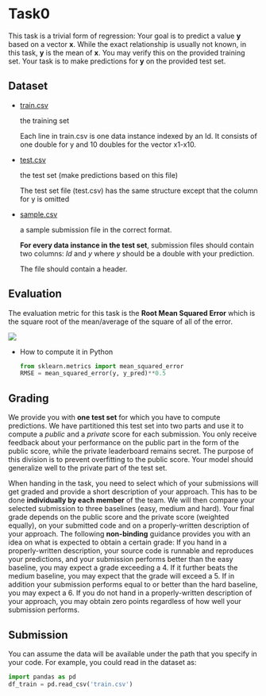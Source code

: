 # Task0

This task is a trivial form of regression: Your goal is to predict a value **y** based on a vector **x**. While the exact relationship is usually not known, in this task, **y** is the mean of **x**. You may verify this on the provided training set. Your task is to make predictions for **y** on the provided test set.

## Dataset

* [train.csv](./dataset/train.csv)

  the training set

  Each line in train.csv is one data instance indexed by an Id. It consists of one double for y and 10 doubles for the vector x1-x10.

* [test.csv](./dataset/test.csv)

  the test set (make predictions based on this file)

  The test set file (test.csv) has the same structure except that the column for y is omitted

* [sample.csv](./dataset/sample.csv)

  a sample submission file in the correct format.

  **For every data instance in the test set**, submission files should contain two columns: *Id* and *y* where *y* should be a double with your prediction.

  The file should contain a header.

## Evaluation

The evaluation metric for this task is the **Root Mean Squared Error** which is the square root of the mean/average of the square of all of the error.

<img src="https://latex.codecogs.com/gif.latex?ERMS&space;=&space;\sqrt{\frac{1}{n}\sum_{i=1}^n&space;(y_i-\hat{y_i})^{2}}">

* How to compute it in Python

  ```python
  from sklearn.metrics import mean_squared_error
  RMSE = mean_squared_error(y, y_pred)**0.5
  ```



## Grading

We provide you with **one test set** for which you have to compute predictions. We have partitioned this test set into two parts and use it to compute a *public* and a *private* score for each submission. You only receive feedback about your performance on the public part in the form of the public score, while the private leaderboard remains secret. The purpose of this division is to prevent overfitting to the public score. Your model should generalize well to the private part of the test set.

When handing in the task, you need to select which of your submissions will get graded and provide a short description of your approach. This has to be done **individually by each member** of the team. We will then compare your selected submission to three baselines (easy, medium and hard). Your final grade depends on the public score and the private score (weighted equally), on your submitted code and on a properly-written description of your approach. The following **non-binding** guidance provides you with an idea on what is expected to obtain a certain grade: If you hand in a properly-written description, your source code is runnable and reproduces your predictions, and your submission performs better than the easy baseline, you may expect a grade exceeding a 4. If it further beats the medium baseline, you may expect that the grade will exceed a 5. If in addition your submission performs equal to or better than the hard baseline, you may expect a 6. If you do not hand in a properly-written description of your approach, you may obtain zero points regardless of how well your submission performs.



## Submission

You can assume the data will be available under the path that you specify in your code. For example, you could read in the dataset as:

```python
import pandas as pd
df_train = pd.read_csv('train.csv')
```
